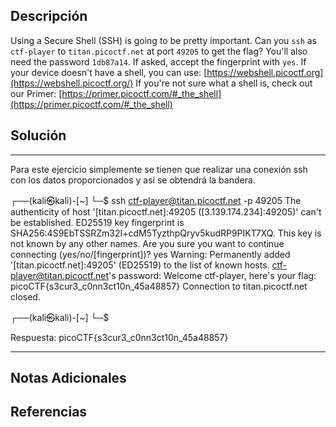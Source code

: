 ## Descripción

Using a Secure Shell (SSH) is going to be pretty important. Can you `ssh` as `ctf-player` to `titan.picoctf.net` at port `49205` to get the flag? You'll also need the password `1db87a14`. If asked, accept the fingerprint with `yes`. If your device doesn't have a shell, you can use: [https://webshell.picoctf.org](https://webshell.picoctf.org/) If you're not sure what a shell is, check out our Primer: [https://primer.picoctf.com/#_the_shell](https://primer.picoctf.com/#_the_shell)
## Solución

***
Para este ejercicio simplemente se tienen que realizar una conexión ssh con los datos proporcionados y así se obtendrá la bandera. 

┌──(kali㉿kali)-[~]
└─$ ssh ctf-player@titan.picoctf.net -p 49205 
The authenticity of host '[titan.picoctf.net]:49205 ([3.139.174.234]:49205)' can't be established.
ED25519 key fingerprint is SHA256:4S9EbTSSRZm32I+cdM5TyzthpQryv5kudRP9PIKT7XQ.
This key is not known by any other names.
Are you sure you want to continue connecting (yes/no/[fingerprint])? yes
Warning: Permanently added '[titan.picoctf.net]:49205' (ED25519) to the list of known hosts.
ctf-player@titan.picoctf.net's password: 
Welcome ctf-player, here's your flag: picoCTF{s3cur3_c0nn3ct10n_45a48857}
Connection to titan.picoctf.net closed.
                                                                        
┌──(kali㉿kali)-[~]
└─$ 

Respuesta: picoCTF{s3cur3_c0nn3ct10n_45a48857}
***
## Notas Adicionales

## Referencias